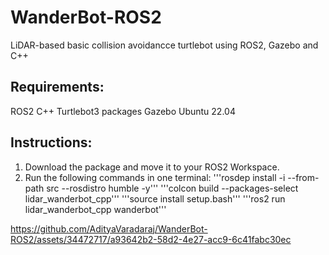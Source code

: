 # WanderBot-ROS2
LiDAR-based basic collision avoidancce turtlebot using ROS2, Gazebo and C++

## Requirements:
ROS2
C++
Turtlebot3 packages
Gazebo
Ubuntu 22.04

## Instructions:
1) Download the package and move it to your ROS2 Workspace.
2) Run the following commands in one terminal:
   '''rosdep install -i --from-path src --rosdistro humble -y'''
   '''colcon build --packages-select lidar_wanderbot_cpp'''
   '''source install setup.bash'''
   '''ros2 run lidar_wanderbot_cpp wanderbot'''

https://github.com/AdityaVaradaraj/WanderBot-ROS2/assets/34472717/a93642b2-58d2-4e27-acc9-6c41fabc30ec

